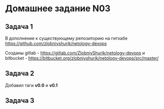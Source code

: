 Домашнее задание N03
====================

Задача 1
--------

В дополнение к существующему репозиторию на гитхабе
https://github.com/zlobniyshurik/netology-devops

Созданы
gitlab - https://gitlab.com/ZlobniyShurik/netology-devops
и
bitbucket - https://bitbucket.org/zlobniyshurik/netology-devops/src/master/

Задача 2
--------
Добавил таги **v0.0** и **v0.1**

Задача 3
--------


